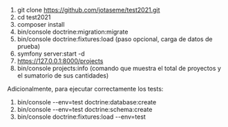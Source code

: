 1. git clone https://github.com/jotaseme/test2021.git
2. cd test2021
3. composer install
4. bin/console doctrine:migration:migrate
5. bin/console doctrine:fixtures:load (paso opcional, carga de datos de prueba)
6. symfony server:start -d
7. https://127.0.0.1:8000/projects
8. bin/console projects:info (comando que muestra el total de proyectos y el sumatorio de sus cantidades)

Adicionalmente, para ejecutar correctamente los tests:

1. bin/console --env=test doctrine:database:create
2. bin/console --env=test doctrine:schema:create
3. bin/console doctrine:fixtures:load --env=test
